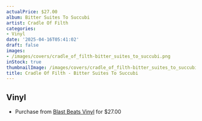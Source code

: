 ```yaml
---
actualPrice: $27.00
album: Bitter Suites To Succubi
artist: Cradle Of Filth
categories:
- Vinyl
date: '2025-04-16T05:41:02'
draft: false
images:
- /images/covers/cradle_of_filth-bitter_suites_to_succubi.png
inStock: true
thumbnailImage: /images/covers/cradle_of_filth-bitter_suites_to_succubi-thumb.png
title: Cradle Of Filth - Bitter Suites To Succubi
---
```


## Vinyl
* Purchase from [Blast Beats Vinyl](https://blastbeatsvinyl.com/products/cradle-of-filth-bitter-suites-to-succubi-vinyl-lp) for $27.00

